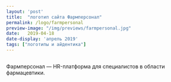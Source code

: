 ```yaml
---
layout: 'post'
title:  "логотип сайта Фармперсонал"
permalink: /logo/farmpersonal
preview-image: "/img/previews/farmpersonal.jpg"
date:   2019-04-18
date-display: 'апрель 2019'
tags: ["логотипы и айдентика"] 
---
```

<img src="https://i.imgur.com/hSJf1bj.jpg" alt=""><br>
<img src="https://i.imgur.com/lmsApgA.jpg" alt=""><br>
<p>Фармперсонал — HR-платформа для специалистов в области фармацевтики.</p>